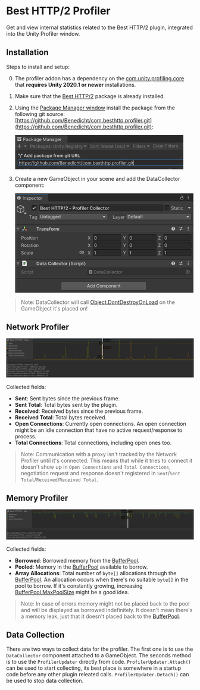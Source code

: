 # Best HTTP/2 Profiler

Get and view internal statistics related to the Best HTTP/2 plugin, integrated into the Unity Profiler window.

## Installation

Steps to install and setup:

0. The profiler addon has a dependency on the [com.unity.profiling.core](https://docs.unity3d.com/Packages/com.unity.profiling.core@1.0/manual/index.html) that **requires Unity 2020.1 or newer** installations.
1. Make sure that the [Best HTTP/2](https://assetstore.unity.com/packages/tools/network/best-http-2-155981?aid=1101lfX8E) package is already installed.

2. Using the [Package Manager window](https://docs.unity3d.com/Manual/upm-ui.html) install the package from the following git source: [https://github.com/Benedicht/com.besthttp.profiler.git](https://github.com/Benedicht/com.besthttp.profiler.git):

	![Add Package from Git URL](Documentation~/images/add_package_from_git.png)

3. Create a new GameObject in your scene and add the DataCollector component:

	![DataCollector GameObject](Documentation~/images/collector_gameobject.png)

> Note: DataCollector will call [Object.DontDestroyOnLoad](https://docs.unity3d.com/ScriptReference/Object.DontDestroyOnLoad.html) on the GameObject it's placed on!

## Network Profiler

![Network profiler overview](Documentation~/images/network_overview.png)

Collected fields:

* **Sent**: Sent bytes since the previous frame.
* **Sent Total**: Total bytes sent by the plugin.
* **Received**: Received bytes since the previous frame.
* **Received Total**: Total bytes received.
* **Open Connections**: Currently open connections. An open connection might be an idle connection that have no active request/response to process.
* **Total Connections**: Total connections, including open ones too.

> Note: Communication with a proxy isn't tracked by the Network Profiler until it's connected. This means that while it tries to connect it doesn't show up in `Open Connections` and `Total Connections`, negotiation request and response doesn't registered in `Sent`/`Sent Total`/`Received`/`Received Total`.

## Memory Profiler

![Memory profiler overview](Documentation~/images/memory_overview.png)

Collected fields:

* **Borrowed**: Borrowed memory from the [BufferPool](https://benedicht.github.io/BestHTTP-Documentation/pages/best_http2/global_topics/BufferPool.html).
* **Pooled**: Memory in the [BufferPool](https://benedicht.github.io/BestHTTP-Documentation/pages/best_http2/global_topics/BufferPool.html) available to borrow.
* **Array Allocations**: Total number of `byte[]` allocations through the [BufferPool](https://benedicht.github.io/BestHTTP-Documentation/pages/best_http2/global_topics/BufferPool.html). An allocation occurs when there's no suitable `byte[]` in the pool to borrow. If it's constantly growing, increasing [BufferPool.MaxPoolSize](https://benedicht.github.io/BestHTTP-Documentation/pages/best_http2/global_topics/BufferPool.html#maxpoolsize) might be a good idea.

> Note: In case of errors memory might not be placed back to the pool and will be displayed as borrowed indefinitely. It doesn't mean there's a memory leak, just that it doesn't placed back to the [BufferPool](https://benedicht.github.io/BestHTTP-Documentation/pages/best_http2/global_topics/BufferPool.html).

## Data Collection

There are two ways to collect data for the profiler. The first one is to use the `DataCollector` component attached to a GameObject. 
The seconds method is to use the `ProfilerUpdater` directly from code. `ProfilerUpdater.Attach()` can be used to start collecting, its best place is somewhere in a startup code before any other plugin releated calls. `ProfilerUpdater.Detach()` can be used to stop data collection.